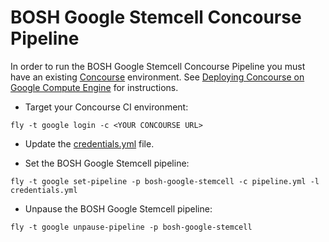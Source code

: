 # BOSH Google Stemcell Concourse Pipeline

In order to run the BOSH Google Stemcell Concourse Pipeline you must have an existing [Concourse](http://concourse.ci) environment. See [Deploying Concourse on Google Compute Engine](https://github.com/cloudfoundry-incubator/bosh-google-cpi-release/blob/master/docs/deploy_concourse.md) for instructions.

* Target your Concourse CI environment:

```
fly -t google login -c <YOUR CONCOURSE URL>
```

* Update the [credentials.yml](https://github.com/cloudfoundry-incubator/bosh-google-cpi-release/blob/master/ci/stemcell/credentials.yml) file.

* Set the BOSH Google Stemcell pipeline:

```
fly -t google set-pipeline -p bosh-google-stemcell -c pipeline.yml -l credentials.yml
```

* Unpause the BOSH Google Stemcell pipeline:

```
fly -t google unpause-pipeline -p bosh-google-stemcell
```
